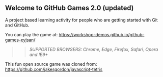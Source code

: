 ## Welcome to GitHub Games 2.0 (updated)

A project based learning activity for people who are getting started with Git and GitHub.

You can play the game at: https://workshop-demos.github.io/github-games-eyjsan/

>> _*SUPPORTED BROWSERS*: Chrome, Edge, Firefox, Safari, Opera and IE9+_

This fun open source game was cloned from: https://github.com/jakesgordon/javascript-tetris
